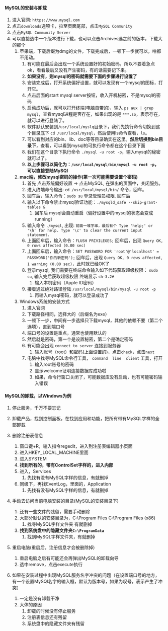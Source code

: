 

#### MySQL的安装与卸载

1. 进入官网: `https://www.mysql.com`
2. 点击`downloads`选项卡，拉至页面尾部，点击`MySQL Community` 
3. 点击`MySQL Community Server`
4. 可以直接选中一个版本进行下载，也可以点击Archives选之前的版本，下载大的那个
   1. 苹果端，下载后缀为dmg的文件，下载完成后，一顿下一步就可以，啥都不用动。
      1. 有可能在最后会出现一个系统设置好的初始密码，所以不要着急点ok，看看最后又没有产生密码，有的话需要记下来。
      2. **如果没有，则mysql的密码就需要下面的步骤进行设置了**
      3. 安装完成后，打开系统偏好设置，就可以发现有一个mysql的图标，打开它。
      4. 点击后面的start mysql server按钮，收入开机秘密，不是mysql的密码
      5. 启动成功后，就可以打开终端(电脑自带的)，输入 `ps aux | grep mysql`，查看mysql进程是否存在，如果出现的是 `***.so`，表示存在，就可以进行登陆了。
      6. 软件默认安装到`/usr/local/myslq`目录下，我们先执行命令切换到这个目录底下 `cd /usr/local/mysql`，然后使用ls命令查看，`ls`。
      7. 可以看到对应的bin、lib、doc等等目录确实在这里。**然后切换到bin目录下**，查看，可以看到mysql的可执行命令都在这个目录下面
      8. 我们在这个目录下执行命令 `./mysql -u root -p`，输入mysql的秘密就可以了。
      9. **以上步骤可以简化为：`/usr/local/mysql/bin/mysql -u root -p`，可以直接登陆MySQl**
   2. **mac端，修改mysql密码的操作(第一次可能需要设置个密码)**
      1. 首先 点击系统偏好设置 -> 点击MySQL, 在弹出的页面中，关闭服务。
      2. 进入终端命令输出: `cd /usr/local/mysql/bin/` 命令，回车。
      3. 回车后，输入命令：`sudo su` 登录管理员权限. 回车后
      4. 输入以下命令禁止mysql验证功能：`./mysqld_safe --skip-grant-tables &` 
         1. 回车后 mysql会自动重启（偏好设置中的mysql的状态会变成running）
      5. 输入命令 `./mysql`, 出现: `前面一堆字串，最后有个 Type 'help;' or '\h' for help. Type '\c' to clear the current input statement.`
      6. 上面回车后，输入命令：`FLUSH PRIVILEGES;` 回车后，出现 `Query OK, 0 rows affected (0.00 sec)`
      7. 上面回车后，输入命令：`SET PASSWORD FOR 'root'@'localhost' = PASSWORD('你的新密码');` 回车后，出现 `Query OK, 0 rows affected, 1 warning (0.00 sec)`，此时就已经OK了
      8. 登录mysql, 我们需要在终端命令输入如下代码获取超级权限： `sudo su`, 输入完后获取超级权限 终端显示 `sh-3.2#`
         1. 输入本机密码（Apple ID密码）
      9. 接着通过绝对路径登陆  `/usr/local/mysql/bin/mysql -u root -p`
         1. 再输入mysql密码，就可以登录成功了
   3. Windows系统的安装方式
      1. 进入官网
	  2. 下载路径相同，选择大的（后缀名为exe）
	  3. 一顿下一步，中间有一步选择只下载mysql，其他的依赖不要（第二个选项），直到端口号
	  4. 端口号的设置是重点，通常也使用默认的
	  5. 然后就是密码，第一个是设置秘密，第二个是确定密码
	  6. 有可能会出现 `connect to server`   连接到服务器
		 1. 输入账号（root）和密码(上面设置的)，点击`check`，点击`next`
	  7. 电脑中找寻MySQL命令行工具，  `command  line  client` 工具，打开
		 1. 输入root账号的密码
		 2. 显示welcome证明连接数据库成功啦
		 3. 如果，命令行窗口关闭了，可能数据库没有启动，也有可能密码输入错误






#### MySQL的卸载，以Windows为例
1. 停止服务，千万不要忘记
2. 卸载产品，找到控制面板，在找到应用和功能，把所有带有MySQL字样的全部卸载
3. 删除注册表信息
   1. 窗口键+R，输入指令regedit，进入到注册表编辑器小页面
   2. 进入HKEY_LOCAL_MACHINE里面
   3. 进入SYSTEM
   4. **找到所有的，带有ControlSet字样的，进入内部**
   5. 进入，Services
      1. 先找有没有MySQL字样的信息，有就删掉
   6. 同级下，再找EventLog，里面的，Application
      1. 先找有没有MySQL字样的信息，有就删掉
4. 手动去访问当前电脑安装的目录(MySQL的安装目录下)
   1. 还有一些文件的残留，需要手动删除
   2. 大部分默认的安装目录为，C:\Program Files   C:\Program Files (x86)
      1. 找寻MySQL字样文件夹   有就删掉
   3. **找到系统盘中的隐藏文件夹`C:\ProgramData`**
	  1. 找到MySQL字样文件夹，有就删掉
5. 重启电脑(重启后，注册信息才会被删除掉)
   1. 重启电脑之后有可能还会再弹出MySQL的卸载向导
   2. 选中remove，点击execute执行
			
		

6. 如果在安装过程中出现MySQL服务名字冲突的问题（在设置端口号的地方，有一个设置MySQl名字的输入框，默认为版本号，如果为叹号，表示产生了冲突）
   1. 一定是没有卸载干净
   2. 大体的原因
	  1. 卸载的时候没有停止服务
      2. 注册表信息还有残留
      3. 系统盘中的隐藏文件夹有残留




	